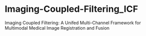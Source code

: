 # Imaging-Coupled-Filtering_ICF
Imaging Coupled Filtering: A Unifed Multi-Channel Framework for Multimodal Medical Image Registration and Fusion
